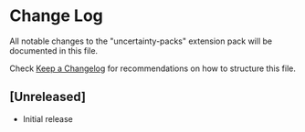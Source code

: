 # Change Log

All notable changes to the "uncertainty-packs" extension pack will be documented in this file.

Check [Keep a Changelog](http://keepachangelog.com/) for recommendations on how to structure this file.

## [Unreleased]

- Initial release
